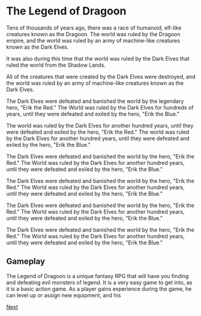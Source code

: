 # The Legend of Dragoon

Tens of thousands of years ago, there was a race of humanoid, elf-like creatures known as the Dragoon. The world was ruled by the Dragoon empire, and the world was ruled by an army of machine-like creatures known as the Dark Elves.

It was also during this time that the world was ruled by the Dark Elves that ruled the world from the Shadow Lands.

All of the creatures that were created by the Dark Elves were destroyed, and the world was ruled by an army of machine-like creatures known as the Dark Elves.

The Dark Elves were defeated and banished the world by the legendary hero, "Erik the Red." The World was ruled by the Dark Elves for hundreds of years, until they were defeated and exiled by the hero, "Erik the Blue."

The world was ruled by the Dark Elves for another hundred years, until they were defeated and exiled by the hero, "Erik the Red." The world was ruled by the Dark Elves for another hundred years, until they were defeated and exiled by the hero, "Erik the Blue."

The Dark Elves were defeated and banished the world by the hero, "Erik the Red." The World was ruled by the Dark Elves for another hundred years, until they were defeated and exiled by the hero, "Erik the Blue."

The Dark Elves were defeated and banished the world by the hero, "Erik the Red." The World was ruled by the Dark Elves for another hundred years, until they were defeated and exiled by the hero, "Erik the Blue."

The Dark Elves were defeated and banished the world by the hero, "Erik the Red." The World was ruled by the Dark Elves for another hundred years, until they were defeated and exiled by the hero, "Erik the Blue."

The Dark Elves were defeated and banished the world by the hero, "Erik the Red." The World was ruled by the Dark Elves for another hundred years, until they were defeated and exiled by the hero, "Erik the Blue."

## Gameplay

The Legend of Dragoon is a unique fantasy RPG that will have you finding and defeating evil monsters of legend. It is a very easy game to get into, as it is a basic action game. As a player gains experience during the game, he can level up or assign new equipment, and his

[Next](126.md)